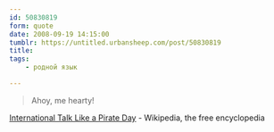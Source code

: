 ```yaml
---
id: 50830819
form: quote
date: 2008-09-19 14:15:00
tumblr: https://untitled.urbansheep.com/post/50830819
title: 
tags:
    - родной язык

---
```


<blockquote>
Ahoy, me hearty!
</blockquote>

<a href="http://en.wikipedia.org/wiki/International_Talk_Like_a_Pirate_Day">International Talk Like a Pirate Day</a> - Wikipedia, the free encyclopedia
